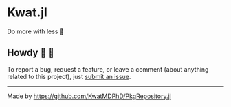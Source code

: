 # Kwat.jl

Do more with less :japanese_castle:

## Howdy :wave: :cowboy_hat_face:

To report a bug, request a feature, or leave a comment (about anything related to this project), just [submit an issue](https://github.com/KwatMDPhD/Kwat.jl/issues/new/choose).

---

Made by https://github.com/KwatMDPhD/PkgRepository.jl
